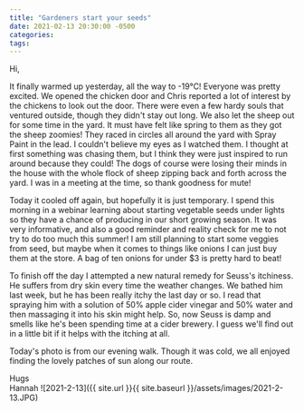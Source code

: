 ```yaml
---
title: "Gardeners start your seeds"
date: 2021-02-13 20:30:00 -0500
categories:
tags:
---
```


Hi,

It finally warmed up yesterday, all the way to -19°C! Everyone was pretty excited. We opened the chicken door and Chris reported a lot of interest by the chickens to look out the door. There were even a few hardy souls that ventured outside, though they didn't stay out long. We also let the sheep out for some time in the yard. It must have felt like spring to them as they got the sheep zoomies! They raced in circles all around the yard with Spray Paint in the lead. I couldn't believe my eyes as I watched them. I thought at first something was chasing them, but I think they were just inspired to run around because they could! The dogs of course were losing their minds in the house with the whole flock of sheep zipping back and forth across the yard. I was in a meeting at the time, so thank goodness for mute!

Today it cooled off again, but hopefully it is just temporary. I spend this morning in a webinar learning about starting vegetable seeds under lights so they have a chance of producing in our short growing season. It was very informative, and also a good reminder and reality check for me to not try to do too much this summer! I am still planning to start some veggies from seed, but maybe when it comes to things like onions I can just buy them at the store. A bag of ten onions for under $3 is pretty hard to beat!

To finish off the day I attempted a new natural remedy for Seuss's itchiness. He suffers from dry skin every time the weather changes. We bathed him last week, but he has been really itchy the last day or so. I read that spraying him with a solution of 50% apple cider vinegar and 50% water and then massaging it into his skin might help. So, now Seuss is damp and smells like he's been spending time at a cider brewery. I guess we'll find out in a little bit if it helps with the itching at all.

Today's photo is from our evening walk. Though it was cold, we all enjoyed finding the lovely patches of sun along our route.

Hugs<br />
Hannah
![2021-2-13]({{ site.url }}{{ site.baseurl }}/assets/images/2021-2-13.JPG)